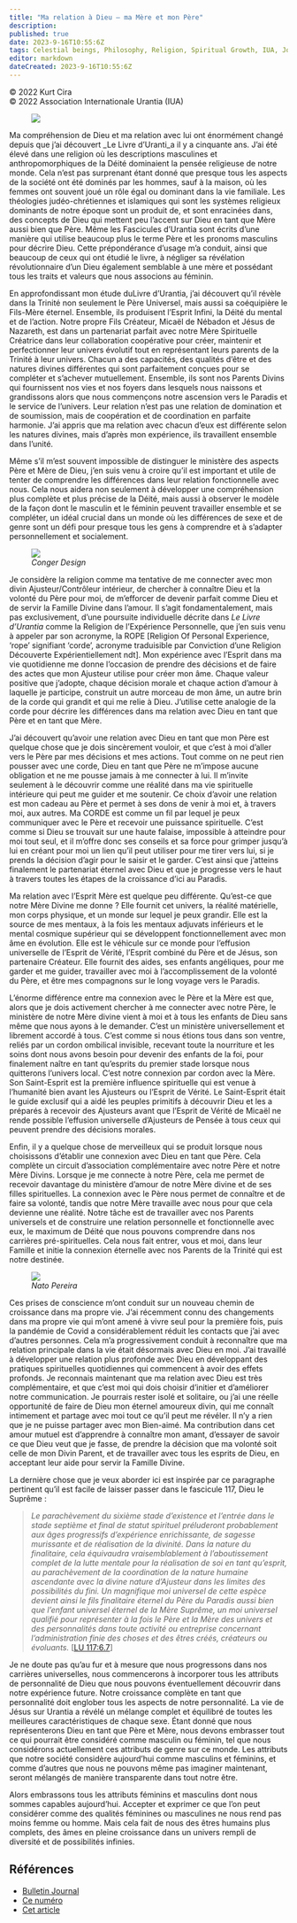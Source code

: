 ```yaml
---
title: "Ma relation à Dieu – ma Mère et mon Père"
description: 
published: true
date: 2023-9-16T10:55:6Z
tags: Celestial beings, Philosophy, Religion, Spiritual Growth, IUA, Journal, article
editor: markdown
dateCreated: 2023-9-16T10:55:6Z
---
```


<p class="v-card v-sheet theme--light grey lighten-3 px-2">© 2022 Kurt Cira<br>© 2022 Association Internationale Urantia (IUA)</p>


<figure id="Figure_1" class="image urantiapedia image-style-align-left" alt="family">
<img src="/image/article/IUA_Journal/family-gee280b51b_1920-300x200.jpg">
</figure>

Ma compréhension de Dieu et ma relation avec lui ont énormément changé depuis que j’ai découvert _Le Livre d’Uranti_a il y a cinquante ans. J’ai été élevé dans une religion où les descriptions masculines et anthropomorphiques de la Déité dominaient la pensée religieuse de notre monde. Cela n’est pas surprenant étant donné que presque tous les aspects de la société ont été dominés par les hommes, sauf à la maison, où les femmes ont souvent joué un rôle égal ou dominant dans la vie familiale. Les théologies judéo-chrétiennes et islamiques qui sont les systèmes religieux dominants de notre époque sont un produit de, et sont enracinées dans, des concepts de Dieu qui mettent peu l’accent sur Dieu en tant que Mère aussi bien que Père. Même les Fascicules d’Urantia sont écrits d’une manière qui utilise beaucoup plus le terme Père et les pronoms masculins pour décrire Dieu. Cette prépondérance d’usage m’a conduit, ainsi que beaucoup de ceux qui ont étudié le livre, à négliger sa révélation révolutionnaire d’un Dieu également semblable à une mère et possédant tous les traits et valeurs que nous associons au féminin.

En approfondissant mon étude duLivre d’Urantia, j’ai découvert qu’il révèle dans la Trinité non seulement le Père Universel, mais aussi sa coéquipière le Fils-Mère éternel. Ensemble, ils produisent l’Esprit Infini, la Déité du mental et de l’action. Notre propre Fils Créateur, Micaël de Nébadon et Jésus de Nazareth, est dans un partenariat parfait avec notre Mère Spirituelle Créatrice dans leur collaboration coopérative pour créer, maintenir et perfectionner leur univers évolutif tout en représentant leurs parents de la Trinité à leur univers. Chacun a des capacités, des qualités d’être et des natures divines différentes qui sont parfaitement conçues pour se compléter et s’achever mutuellement. Ensemble, ils sont nos Parents Divins qui fournissent nos vies et nos foyers dans lesquels nous naissons et grandissons alors que nous commençons notre ascension vers le Paradis et le service de l’univers. Leur relation n’est pas une relation de domination et de soumission, mais de coopération et de coordination en parfaite harmonie. J’ai appris que ma relation avec chacun d’eux est différente selon les natures divines, mais d’après mon expérience, ils travaillent ensemble dans l’unité.
<br style="clear:both;"/>

Même s’il m’est souvent impossible de distinguer le ministère des aspects Père et Mère de Dieu, j’en suis venu à croire qu’il est important et utile de tenter de comprendre les différences dans leur relation fonctionnelle avec nous. Cela nous aidera non seulement à développer une compréhension plus complète et plus précise de la Déité, mais aussi à observer le modèle de la façon dont le masculin et le féminin peuvent travailler ensemble et se compléter, un idéal crucial dans un monde où les différences de sexe et de genre sont un défi pour presque tous les gens à comprendre et à s’adapter personnellement et socialement.

<figure id="Figure_2" class="image urantiapedia" alt="family">
<img src="/image/article/IUA_Journal/rope-g2c46b7536_640.jpg">
<figcaption><em>Conger Design</em></figcaption>
</figure>

Je considère la religion comme ma tentative de me connecter avec mon divin Ajusteur/Contrôleur intérieur, de chercher à connaître Dieu et la volonté du Père pour moi, de m’efforcer de devenir parfait comme Dieu et de servir la Famille Divine dans l’amour. Il s’agit fondamentalement, mais pas exclusivement, d’une poursuite individuelle décrite dans _Le Livre d’Urantia_ comme la Religion de l’Expérience Personnelle, que j’en suis venu à appeler par son acronyme, la ROPE \[Religion Of Personal Experience, ‘rope’ signifiant ‘corde’, acronyme traduisible par Conviction d’une Religion Découverte Expérientiellement ndt\]. Mon expérience avec l’Esprit dans ma vie quotidienne me donne l’occasion de prendre des décisions et de faire des actes que mon Ajusteur utilise pour créer mon âme. Chaque valeur positive que j’adopte, chaque décision morale et chaque action d’amour à laquelle je participe, construit un autre morceau de mon âme, un autre brin de la corde qui grandit et qui me relie à Dieu. J’utilise cette analogie de la corde pour décrire les différences dans ma relation avec Dieu en tant que Père et en tant que Mère.

J’ai découvert qu’avoir une relation avec Dieu en tant que mon Père est quelque chose que je dois sincèrement vouloir, et que c’est à moi d’aller vers le Père par mes décisions et mes actions. Tout comme on ne peut rien pousser avec une corde, Dieu en tant que Père ne m’impose aucune obligation et ne me pousse jamais à me connecter à lui. Il m’invite seulement à le découvrir comme une réalité dans ma vie spirituelle intérieure qui peut me guider et me soutenir. Ce choix d’avoir une relation est mon cadeau au Père et permet à ses dons de venir à moi et, à travers moi, aux autres. Ma CORDE est comme un fil par lequel je peux communiquer avec le Père et recevoir une puissance spirituelle. C’est comme si Dieu se trouvait sur une haute falaise, impossible à atteindre pour moi tout seul, et il m’offre donc ses conseils et sa force pour grimper jusqu’à lui en créant pour moi un lien qu’il peut utiliser pour me tirer vers lui, si je prends la décision d’agir pour le saisir et le garder. C’est ainsi que j’atteins finalement le partenariat éternel avec Dieu et que je progresse vers le haut à travers toutes les étapes de la croissance d’ici au Paradis.

Ma relation avec l’Esprit Mère est quelque peu différente. Qu’est-ce que notre Mère Divine me donne ? Elle fournit cet univers, la réalité matérielle, mon corps physique, et un monde sur lequel je peux grandir. Elle est la source de mes mentaux, à la fois les mentaux adjuvats inférieurs et le mental cosmique supérieur qui se développent fonctionnellement avec mon âme en évolution. Elle est le véhicule sur ce monde pour l’effusion universelle de l’Esprit de Vérité, l’Esprit combiné du Père et de Jésus, son partenaire Créateur. Elle fournit des aides, ses enfants angéliques, pour me garder et me guider, travailler avec moi à l’accomplissement de la volonté du Père, et être mes compagnons sur le long voyage vers le Paradis.

L’énorme différence entre ma connexion avec le Père et la Mère est que, alors que je dois activement chercher à me connecter avec notre Père, le ministère de notre Mère divine vient à moi et à tous les enfants de Dieu sans même que nous ayons à le demander. C’est un ministère universellement et librement accordé à tous. C’est comme si nous étions tous dans son ventre, reliés par un cordon ombilical invisible, recevant toute la nourriture et les soins dont nous avons besoin pour devenir des enfants de la foi, pour finalement naître en tant qu’esprits du premier stade lorsque nous quitterons l’univers local. C’est notre connexion par cordon avec la Mère. Son Saint-Esprit est la première influence spirituelle qui est venue à l’humanité bien avant les Ajusteurs ou l’Esprit de Vérité. Le Saint-Esprit était le guide exclusif qui a aidé les peuples primitifs à découvrir Dieu et les a préparés à recevoir des Ajusteurs avant que l’Esprit de Vérité de Micaël ne rende possible l’effusion universelle d’Ajusteurs de Pensée à tous ceux qui peuvent prendre des décisions morales.

Enfin, il y a quelque chose de merveilleux qui se produit lorsque nous choisissons d’établir une connexion avec Dieu en tant que Père. Cela complète un circuit d’association complémentaire avec notre Père et notre Mère Divins. Lorsque je me connecte à notre Père, cela me permet de recevoir davantage du ministère d’amour de notre Mère divine et de ses filles spirituelles. La connexion avec le Père nous permet de connaître et de faire sa volonté, tandis que notre Mère travaille avec nous pour que cela devienne une réalité. Notre tâche est de travailler avec nos Parents universels et de construire une relation personnelle et fonctionnelle avec eux, le maximum de Déité que nous pouvons comprendre dans nos carrières pré-spirituelles. Cela nous fait entrer, vous et moi, dans leur Famille et initie la connexion éternelle avec nos Parents de la Trinité qui est notre destinée.

<figure id="Figure_3" class="image urantiapedia" alt="family">
<img src="/image/article/IUA_Journal/buddhism-Nato-Pereira-706x397.jpg">
<figcaption><em>Nato Pereira</em></figcaption>
</figure>

Ces prises de conscience m’ont conduit sur un nouveau chemin de croissance dans ma propre vie. J’ai récemment connu des changements dans ma propre vie qui m’ont amené à vivre seul pour la première fois, puis la pandémie de Covid a considérablement réduit les contacts que j’ai avec d’autres personnes. Cela m’a progressivement conduit à reconnaître que ma relation principale dans la vie était désormais avec Dieu en moi. J’ai travaillé à développer une relation plus profonde avec Dieu en développant des pratiques spirituelles quotidiennes qui commencent à avoir des effets profonds. Je reconnais maintenant que ma relation avec Dieu est très complémentaire, et que c’est moi qui dois choisir d’initier et d’améliorer notre communication. Je pourrais rester isolé et solitaire, ou j’ai une réelle opportunité de faire de Dieu mon éternel amoureux divin, qui me connaît intimement et partage avec moi tout ce qu’il peut me révéler. Il n’y a rien que je ne puisse partager avec mon Bien-aimé. Ma contribution dans cet amour mutuel est d’apprendre à connaître mon amant, d’essayer de savoir ce que Dieu veut que je fasse, de prendre la décision que ma volonté soit celle de mon Divin Parent, et de travailler avec tous les esprits de Dieu, en acceptant leur aide pour servir la Famille Divine.

La dernière chose que je veux aborder ici est inspirée par ce paragraphe pertinent qu’il est facile de laisser passer dans le fascicule 117, Dieu le Suprême :

> _Le parachèvement du sixième stade d’existence et l’entrée dans le stade septième et final de statut spirituel préluderont probablement aux âges progressifs d’expérience enrichissante, de sagesse murissante et de réalisation de la divinité. Dans la nature du finalitaire, cela équivaudra vraisemblablement à l’aboutissement complet de la lutte mentale pour la réalisation de soi en tant qu’esprit, au parachèvement de la coordination de la nature humaine ascendante avec la divine nature d’Ajusteur dans les limites des possibilités du fini. Un magnifique moi universel de cette espèce devient ainsi le fils finalitaire éternel du Père du Paradis aussi bien que l’enfant universel éternel de la Mère Suprême, un moi universel qualifié pour représenter à la fois le Père et la Mère des univers et des personnalités dans toute activité ou entreprise concernant l’administration finie des choses et des êtres créés, créateurs ou évoluants._ <a id="a71_884"></a>[[LU 117:6.7](/fr/The_Urantia_Book/117#p6_7)]

Je ne doute pas qu’au fur et à mesure que nous progressons dans nos carrières universelles, nous commencerons à incorporer tous les attributs de personnalité de Dieu que nous pouvons éventuellement découvrir dans notre expérience future. Notre croissance complète en tant que personnalité doit englober tous les aspects de notre personnalité. La vie de Jésus sur Urantia a révélé un mélange complet et équilibré de toutes les meilleures caractéristiques de chaque sexe. Étant donné que nous représenterons Dieu en tant que Père et Mère, nous devons embrasser tout ce qui pourrait être considéré comme masculin ou féminin, tel que nous considérons actuellement ces attributs de genre sur ce monde. Les attributs que notre société considère aujourd’hui comme masculins et féminins, et comme d’autres que nous ne pouvons même pas imaginer maintenant, seront mélangés de manière transparente dans tout notre être.

Alors embrassons tous les attributs féminins et masculins dont nous sommes capables aujourd’hui. Accepter et exprimer ce que l’on peut considérer comme des qualités féminines ou masculines ne nous rend pas moins femme ou homme. Mais cela fait de nous des êtres humains plus complets, des âmes en pleine croissance dans un univers rempli de diversité et de possibilités infinies.

## Références

- [Bulletin Journal](https://urantia-association.org/newsletter/ncategory/journal-es/?lang=es)
- [Ce numéro](https://urantia-association.org/newsletter/journal-novembre-2022/?lang=fr)
- [Cet article](https://urantia-association.org/ma-relation-a-dieu-ma-mere-et-mon-pere/?lang=fr)

